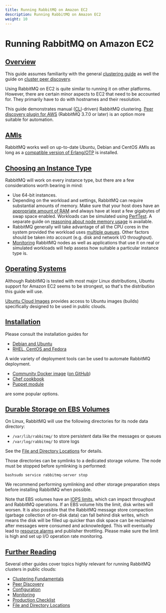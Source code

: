 ```yaml
---
title: Running RabbitMQ on Amazon EC2
description: Running RabbitMQ on Amazon EC2
weight: 10
---
```


<!--
Copyright (c) 2007-2023 VMware, Inc. or its affiliates.

All rights reserved. This program and the accompanying materials
are made available under the terms of the under the Apache License,
Version 2.0 (the "License”); you may not use this file except in compliance
with the License. You may obtain a copy of the License at

https://www.apache.org/licenses/LICENSE-2.0

Unless required by applicable law or agreed to in writing, software
distributed under the License is distributed on an "AS IS" BASIS,
WITHOUT WARRANTIES OR CONDITIONS OF ANY KIND, either express or implied.
See the License for the specific language governing permissions and
limitations under the License.
-->
# Running RabbitMQ on Amazon EC2

## <a id="overview" class="anchor" href="#overview">Overview</a>

This guide assumes familiarity with the general [clustering guide](./clustering.html) as well
the guide on [cluster peer discovery](./cluster-formation.html).

Using RabbitMQ on EC2 is quite similar to running it on other
platforms. However, there are certain minor aspects to EC2 that need
to be accounted for. They primarily have to do with hostnames and their resolution.

This guide demonstrates manual ([CLI](./cli.html)-driven) RabbitMQ clustering.
[Peer discovery plugin for AWS](./cluster-formation.html) (RabbitMQ 3.7.0 or later)
is an option more suitable for automation.

## <a id="amis" class="anchor" href="#amis">AMIs</a>

RabbitMQ works well on up-to-date Ubuntu, Debian and CentOS AMIs as long as
a [compatible version of Erlang/OTP](./which-erlang.html) is installed.

## <a id="instance-types" class="anchor" href="#instance-types">Choosing an Instance Type</a>

RabbitMQ will work on every instance type, but there are a few considerations
worth bearing in mind:

 * Use 64-bit instances.
 * Depending on the workload and settings, RabbitMQ can require substantial amounts of memory.
	 Make sure that your host does have an [appropriate amount of RAM](./memory.html) and always have
	 at least a few gigabytes of swap space enabled. Workloads can be simulated using [PerfTest](./java-tools.html).
   A separate guide on [reasoning about node memory usage](./memory-use.html) is available.
 * RabbitMQ generally will take advantage of all the CPU cores
	in the system provided the workload uses [multiple queues](queues.html).
  Other factors should be taken into account (e.g. disk and network I/O throughput).
 * [Monitoring](./monitoring.html) RabbitMQ nodes as well as applications that use it
   on real or simulated workloads will help assess how suitable a particular instance type is.


## <a id="os" class="anchor" href="#os">Operating Systems</a>

Although RabbitMQ is tested with most major Linux distributions,
Ubuntu support for Amazon EC2 seems to be strongest, so that's the distribution this guide
will use.

[Ubuntu Cloud Images](https://cloud-images.ubuntu.com/) provides access to Ubuntu
images (builds) specifically designed to be used in public clouds.


## <a id="installation" class="anchor" href="#installation">Installation</a>

Please consult the installation guides for

  * [Debian and Ubuntu](install-debian.html)
  * [RHEL, CentOS and Fedora](install-rpm.html)

A wide variety of deployment tools can be used to automate
RabbitMQ deployment.

  * [Community Docker image](https://registry.hub.docker.com/_/rabbitmq/) ([on GitHub](https://github.com/docker-library/rabbitmq))
  * [Chef cookbook](https://github.com/rabbitmq/chef-cookbook)
  * [Puppet module](https://github.com/puppetlabs/puppetlabs-rabbitmq)

are some popular options.


## <a id="ebs" class="anchor" href="#ebs">Durable Storage on EBS Volumes</a>

On Linux, RabbitMQ will use the following directories for its node data directory:

 * <code>/var/lib/rabbitmq/</code> to store persistent data like the messages or queues
 * <code>/var/log/rabbitmq/</code> to store logs

See the [File and Directory Locations](./relocate.html) for details.

Those directories can be symlinks to a dedicated storage volume. The node must be stopped
before symlinking is performed:

```bashsudo service rabbitmq-server stop```

We recommend performing symlinking and other storage preparation steps before installing
RabbitMQ when possible.

Note that EBS volumes have an [IOPS
limits](http://docs.aws.amazon.com/AWSEC2/latest/UserGuide/EBSVolumeTypes.html), which can impact throughput and RabbitMQ operations.
If an EBS volume hits the limit, disk writes will worsen. It is also possible that the RabbitMQ message store
compaction (garbage collection of on-disk data) can fall behind
disk writes, which means the disk will be filled up quicker than
disk space can be reclaimed after messages were consumed and
acknowledged. This will eventually lead to [resource alarms](./alarms.html) and publisher throttling. Please make sure the limit
is high and set up I/O operation rate monitoring.

## <a id="related" class="anchor" href="#related">Further Reading</a>

Several other guides cover topics highly relevant for running RabbitMQ clusters in public clouds:

 * [Clustering Fundamentals](./clustering.html)
 * [Peer Discovery](./cluster-formation.html)
 * [Configuration](configure.html)
 * [Monitoring](./monitoring.html)
 * [Production Checklist](./production-checklist.html)
 * [File and Directory Locations](./relocate.html)

